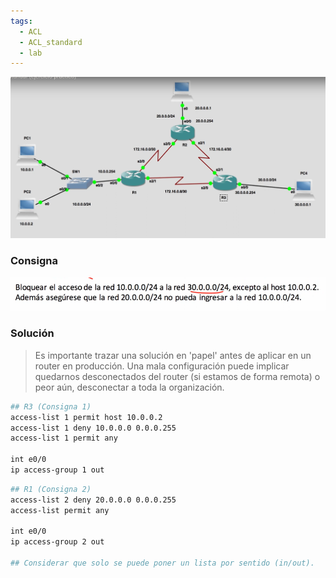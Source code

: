 ```yaml
---
tags:
  - ACL
  - ACL_standard
  - lab
---
```


![](_anexos_/Screenshot%20from%202023-12-28%2023-12-58.png)

### Consigna
![](_anexos_/Screenshot%20from%202023-12-28%2023-13-32.png)

### Solución
> Es importante trazar una solución en 'papel' antes de aplicar en un router en producción. Una mala configuración puede implicar quedarnos desconectados del router (si estamos de forma remota) o peor aún, desconectar a toda la organización.

``` bash
## R3 (Consigna 1)
access-list 1 permit host 10.0.0.2
access-list 1 deny 10.0.0.0 0.0.0.255
access-list 1 permit any

int e0/0
ip access-group 1 out
```

``` bash
## R1 (Consigna 2)
access-list 2 deny 20.0.0.0 0.0.0.255
access-list permit any

int e0/0
ip access-group 2 out

## Considerar que solo se puede poner un lista por sentido (in/out).
```